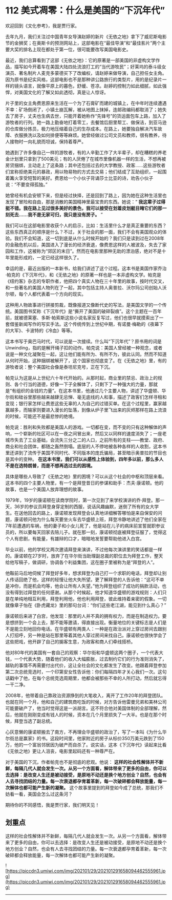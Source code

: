 # 112 美式凋零：什么是美国的“下沉年代”

欢迎回到《文化参考》，我是贾行家。

去年九月，我们关注过中国青年女导演赵婷的新片《无依之地》拿下了威尼斯电影节的金狮奖；在奥斯卡的预测网站上，这部电影在“最佳导演”和“最佳影片”两个主要大奖的排名上现在都处于第一位，很可能要改写美国电影史。

最近，我们总算看到了这部《无依之地》：它的原著是一部美国的非虚构文学作品，描写如今开着车在美国大陆四处流浪打工的“当代游牧民”；好莱坞的泰斗级女演员、著名制片人麦克多蒙德买下了改编权，请赵婷来做导演，自己担任女主角。因为原书是纪实风格，这部电影也不是那种讲公路旅行的类型片，用的是纪录片一样的镜头语言，就像平原上的暮色，舒缓、苍凉。赵婷的控制力如此细腻，如此强悍，对美国文化的了解又如此透彻，真是让人惊讶。

片子里的女主角费恩原来生活在一个为了石膏矿而建的城镇上，在中年时连续遭遇不幸：矿场倒闭了，小镇土崩瓦解，被从地图上抹掉，连邮政编码都取消了；她失去了房子，丈夫也生病去世，只能开着她称作“先锋号”的货运面包车上路，加入了游牧者的行列。她一路上勤奋地打着零工，去餐馆后厨里帮工、做保洁，到亚马逊的仓库做分拣员，极力地压缩着自己的生存成本。在路上，她要独自解决汽车故障、衣服换洗以及如何排便等等麻烦。她曾经做过公司文员和教师，很有教养，待人接物时一向礼貌而坦诚，保持着尊严。

她遇到了许多像自己一样的游牧者，有的人辛勤工作了大半辈子，却在糟糕的养老金计划里只拿到了500美元；有的人厌倦了在城市里像机器一样的生活，不想再被房贷捆绑，主动走上了这条路；其中还包括过去的大学教授、政客……这些游牧者们宣称拒绝美元的暴政，用以物易物的方式去交易；他们结成了互助组织，一起围着篝火享受短暂的美好。费恩给一个小伙子背诵莎士比亚的诗，劝告小伙子说：“不要变得孤独。”

她曾经有机会安顿下来，但是经过抉择，还是回到了路上，因为她在这种生活里也发现了冒险和自由，那是消散的美国精神里最宝贵的东西。她说：“ **我这辈子过得挺不错。我在路上见过很多美好的景色，我可以接受在划着皮划艇目睹它们的那一刻死去……我不是无家可归，我只是没有房子。** ”

我们可以在这部电影里收获个人的启示，比如：生活里什么才是真正重要的东西？这些东西真正的顺序是什么？不过，关于社会的那一面，我们不会有美国观众的体验。我们不会知道，这一切到底是从什么时候开始的？我们只是读到过在2008年的金融危机以后，美国进入了漫长的经济衰退，像费恩这样的人被波及，失去了家园和工作，这被称为“郊区的末日”。然而在电影里那种无助的漂泊感，绝对不是十年里能形成的，一定已经这样很久了。

幸运的是，最近出版的一本新书，给我们讲述了这个过程。这本书是美国作家乔治·帕克的《下沉年代》，和《无依之地》的原著一样也是一本非虚构文学。帕克是《纽约客》杂志的专职作者，他把四个真实人物在三十年里的故事，按时代交叉，和一些著名的美国人物列在了一起，其中包括主持人奥普拉、沃尔玛公司创始人沃尔顿，每个人都代表着一个方向的现实。

这种用人物故事进行拼接剪裁，既像报道又像断代史的写法，是美国文学的一个传统。美国图书奖称《下沉年代》是“撕开了美国的破碎裂痕”。这个主题在一百年前，就被德莱塞、多斯·帕索斯这些小说名家反复写过，他们也很早就摸索出了一套借鉴新闻写作的写实手法。这个传统传到上世纪中期，有诺曼·梅勒的《夜幕下的大军》、卡波特的《冷血》等等。

这本书写于奥巴马时代，可以说是一次接续。什么叫“下沉年代”？原书用的词是Unwinding，指的是解开绳子扣的动作。帕克说：美国人曾经被一种观念，或者说是一种文化凝聚在一起，这让他们能有所为、有所不为，彼此认同。然而不知道从何时开始，这种捆绑被解开了，这个国家也彻底变了。在《无依之地》里，有的游牧者说：整个美国社会像是泰坦尼克号，正在下沉。

帕克认为这是从上世纪六十年代开始的。从那时起，商业里的禁忌、政治上的规则、各个行当的道德，好像一下子全解体了，只剩下了一种强大的力量，那就是“有组织的金钱的力量”。在这本书里，他通过几个主要人物，讲述了华盛顿、华尔街和硅谷里那些越来越肆无忌惮、毫无底线的人和事，描述了政客们怎样寻租和变现；银行家怎样让费恩这些无辜的人为自己的过错买单。在这个过程里，赢家越赢越多，而输家则要进入漫长的坠落，到像从炉子里飞出来的灰烬那样在路上流浪的时候，可能还不是最悲惨的绝境。

帕克说：胜利和失败都是美国人的游戏。一切都在变，而不变的只有这种解体的声响，一个崭新的社区可以在一夜之间冒出来，然后又以同样的速度消失了；一座老城市失去了工业基础，会流失三分之二的人口，之前所有的支柱——教堂、政府、商业和社会团体，都随之轰然倒塌。底层的人不停地被各种各样的人收割，这本书里还讲到了流传于美国不同时代、不同版本的庞氏骗局，甚至暗示奥普拉的节目也是其中的变种。 **在这本书里，我们可以从感性上体验到，四年多以前，那么多人不是在选特朗普，而是不想再选过去的困境。**

具体是哪些人导致了《无依之地》里的困境？可以从这个社会的中枢和顶层来看。这本书的四个主要人物里，有一个是拜登昔日的参谋和助手：杰夫·康诺顿。他的故事，也是一个美国人放弃理想的故事。

1979年，19岁的康诺顿在读商学院时，第一次见到了来学校演讲的乔·拜登。那一天，36岁的参议员拜登身穿定制的西服，说话风趣幽默，迷倒了所有的女大学生。在送他回去的路上，康诺顿发现拜登会认真地详细解答哪怕是来自保安的问题，康诺顿问他为什么每天要坐火车去华盛顿上班，拜登冷静地讲述了他们全家在7年前遭遇的车祸，他的妻子和小女儿死了，他是站在儿子的病床前宣誓就职参议员的，所以要每天回家去陪儿子。就在那一刻，康诺顿彻底被拜登征服了，觉得这个人有悲剧，有能量，有雄辩的口才，暗暗地发誓要帮助他进入白宫。

毕业以前，他的学校又两次邀请拜登来演讲，不过他每次演讲里的笑话都是一样的。康诺顿在27岁时，放弃了在华尔街当助理副总裁的职位去为拜登工作，整天给他写稿子，做调研，协调各个利益集团，这在圈子里被称为是“拜登的人”。

他鞍前马后地伺候了拜登好多年，想求拜登为自己打一个求职的电话，拜登却让别人传话回绝了他，这样的轻慢让他大失所望。更了解拜登的人告诉他：“这可不单是冲你，而是机会均等，他会让所有人失望。”他为拜登组织了成功的捐款活动，也没有得到过拜登的任何感谢。从那个时候起，他才知道华盛顿的游戏规则：人们只是在单纯地相互利用，拜登利用他，他也利用拜登，彼此维持着亲密的假象。一切就像章子怡在《卧虎藏龙》里的那句台词：“你们这些老江湖，能见到什么真心？”

康诺顿后来进了白宫，他发现：那里的人并不真的拥有权力，而是在制造权力。要是想挤到一个会上去，那不能等邀请，得直接出现。衡量地位的关键标志是人们是不是能立刻地回你电话。在华盛顿有两类人：一种是在政治派对上穿过房间去跟别人打招呼，另一种是站在那里等着其他人穿过房间来找自己。康诺顿也很快学会了这些把戏，他开辟了自己的掮客生意，为政客和商人们牵线搭桥。

他对80年代的美国有一套自己的观察：华尔街和华盛顿这两个圈子，一个代表大钱，一个代表大势，随着他们的收入大幅膨胀，过去制约它们的行为准则消失了，越轨的事情不再需要付出代价，这让全社会的文化都发生了改变。他跟着拜登参加第二次总统竞选时，一个印第安女性告诉他：你们每隔四年才关心我们一次。这句话戳中了他，在每个总统竞选周期里，他都会被那些不幸的人所打动，然后就忘得一干二净。

2008年，他带着自己靠政治资源挣到的大笔收入，离开了工作20年的拜登团队。也就在同一个月，他和自己的建筑商吃饭的时候，对方告诉他雷曼兄弟和美林公司可能要破产了，他当时觉得这是一派胡言。这不符合他对美国体制的全部理解，然后，他就在刚刚变成有钱人的时候，资本在几个月里损失了一大半。也是在那个时候，拜登当选了副总统。

心灰意懒的康诺顿搬去了南方，不再理会华盛顿的政治了，写了一本叫《为什么华尔街总是赢家》的书。这段时间里，他家附近的房子从标价350万美元跌到了150万，他的一个富翁邻居因为破产而自杀了。说实话，这本《下沉年代》读起来比看《无依之地》更让人沮丧，电影里起码还有一种尊严在。

对于美国的下沉，作者帕克也不是彻底的悲观。他说： **这样的社会性解体并不新鲜，每隔几代人就会发生一次。从另一个方面看，解体带来了更多的自由，你可以去选择：是改变人生还是被动接受，是原地不动还是换个地方创业？自然，也会有人去寻找团结的力量。每一次衰退都孕育着革新，每一次破碎都会释放能量，每一次解体也都可能产生新的凝聚。** 这个故事里提到的拜登如今成了总统，那我们不妨看一看，美国会怎么过这条河？

期待你的不同感悟，我是贾行家，我们明天见！

## 划重点

这样的社会性解体并不新鲜，每隔几代人就会发生一次。从另一个方面看，解体带来了更多的自由，你可以去选择：是改变人生还是被动接受，是原地不动还是换个地方创业？自然，也会有人去寻找团结的力量。每一次衰退都孕育着革新，每一次破碎都会释放能量，每一次解体也都可能产生新的凝聚。

![https://piccdn3.umiwi.com/img/202101/29/202101291658094462555961.jpg](https://piccdn3.umiwi.com/img/202101/29/202101291658094462555961.jpg)

---
